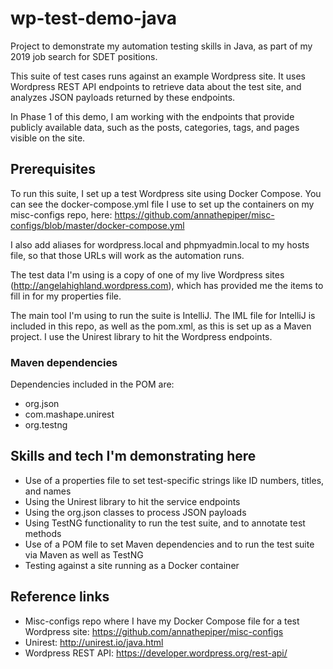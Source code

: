 # wp-test-demo-java
Project to demonstrate my automation testing skills in Java, as part of my 2019 job search for SDET positions.

This suite of test cases runs against an example Wordpress site. It uses Wordpress REST API endpoints to retrieve data about the test site, and analyzes JSON payloads returned by these endpoints.

In Phase 1 of this demo, I am working with the endpoints that provide publicly available data, such as the posts, categories, tags, and pages visible on the site.

## Prerequisites

To run this suite, I set up a test Wordpress site using Docker Compose. You can see the docker-compose.yml file I use to set up the containers on my misc-configs repo, here: https://github.com/annathepiper/misc-configs/blob/master/docker-compose.yml

I also add aliases for wordpress.local and phpmyadmin.local to my hosts file, so that those URLs will work as the automation runs.

The test data I'm using is a copy of one of my live Wordpress sites (http://angelahighland.wordpress.com), which has provided me the items to fill in for my properties file.

The main tool I'm using to run the suite is IntelliJ. The IML file for IntelliJ is included in this repo, as well as the pom.xml, as this is set up as a Maven project. I use the Unirest library to hit the Wordpress endpoints.

### Maven dependencies

Dependencies included in the POM are:

* org.json
* com.mashape.unirest
* org.testng

## Skills and tech I'm demonstrating here

* Use of a properties file to set test-specific strings like ID numbers, titles, and names
* Using the Unirest library to hit the service endpoints
* Using the org.json classes to process JSON payloads
* Using TestNG functionality to run the test suite, and to annotate test methods
* Use of a POM file to set Maven dependencies and to run the test suite via Maven as well as TestNG
* Testing against a site running as a Docker container

## Reference links
* Misc-configs repo where I have my Docker Compose file for a test Wordpress site: https://github.com/annathepiper/misc-configs
* Unirest: http://unirest.io/java.html
* Wordpress REST API: https://developer.wordpress.org/rest-api/
